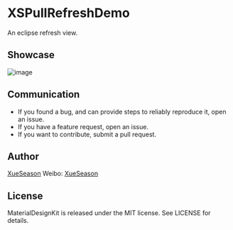 # XSPullRefreshDemo
An eclipse refresh view.

## Showcase
![image](https://github.com/XueSeason/XSPullRefreshDemo/blob/master/demo.gif)

## Communication

- If you found a bug, and can provide steps to reliably reproduce it, open an issue.
- If you have a feature request, open an issue.
- If you want to contribute, submit a pull request.

## Author

[XueSeason](https://github.com/xueseason)
Weibo: [XueSeason](http://weibo.com/smartseason)

## License

MaterialDesignKit is released under the MIT license. See LICENSE for details.